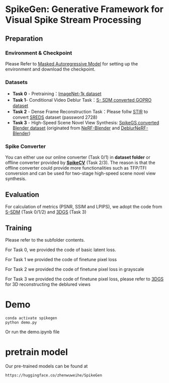 # SpikeGen: Generative Framework for Visual Spike Stream Processing

## Preparation

### Environment & Checkpoint

Please Refer to [Masked Autoregressive Model](https://github.com/LTH14/mage) for setting up the environment and download the checkpoint.

### Datasets

* **Task 0** - Pretraining：[ImageNet-1k dataset](https://image-net.org/download.php)
* **Task 1**- Conditional Video Deblur Task：[S- SDM converted GOPRO dataset](https://pan.baidu.com/s/1ZvRNF4kqVB8qe1K78hmnzg?pwd=1623#list/path=%2F)
* **Task 2** - Dense Frame Reconstruction Task：Please follw [STIR](https://pan.baidu.com/s/1ZvRNF4kqVB8qe1K78hmnzg?pwd=1623#list/path=%2F) to convert [SREDS](https://pan.baidu.com/share/init?surl=clA43FcxjOibL1zGTaU82g) dataset (password 2728)
* **Task 3** - High-Speed Scene Novel View Synthesis: [SpikeGS converted Blender dataset](https://pan.baidu.com/s/14gmAUQ78rfGs2hMzKuxEZQ?pwd=2xjx#list/path=%2F) (originated from [NeRF-Blender](https://drive.google.com/drive/folders/1cK3UDIJqKAAm7zyrxRYVFJ0BRMgrwhh4) and [DeblurNeRF-Blender](https://drive.google.com/drive/folders/1_TkpcJnw504ZOWmgVTD7vWqPdzbk9Wx_))

### Spike Converter

You can either use our online converter (Task 0/1) in **dataset folder** or offline converter provided by **[SpikeCV](https://github.com/spikecv/spikecv)** (Task 2/3). The reason is that the offline converter could provide more functionalities such as TFP/TFI conversion and can be used for two-stage high-speed scene novel view synthesis.

## Evaluation

For calculation of metrics (PSNR, SSIM and LPIPS), we adopt the code from [S-SDM](https://github.com/chenkang455/S-SDM/blob/master/codes/metrics.py) (Task 0/1/2) and [3DGS](https://github.com/graphdeco-inria/gaussian-splatting/blob/main/metrics.py) (Task 3)

## Training

Please refer to the subfolder contents.

For Task 0, we provided the code of basic latent loss.

For Task 1 we provided the code of finetune pixel loss

For Task 2 we provided the code of finetune pixel loss in grayscale

For Task 3 we provided the code of finetune pixel loss, please refer to [3DGS](https://github.com/graphdeco-inria/gaussian-splatting/blob/main/metrics.py) for 3D reconstructing the deblured views


# Demo

```
conda activate spikegen
python demo.py 
```
Or run the demo.ipynb file
# pretrain model
Our pre-trained models can be found at 
```
https://huggingface.co/zhenwuweihe/SpikeGen
```
